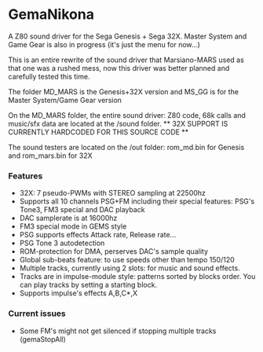# GemaNikona
A Z80 sound driver for the Sega Genesis + Sega 32X. Master System and Game Gear is also in progress (it's just the menu for now...)

This is an entire rewrite of the sound driver that Marsiano-MARS used as that one was a rushed mess, now this driver was better planned and carefully tested this time.

The folder MD_MARS is the Genesis+32X version and MS_GG is for the Master System/Game Gear version

On the MD_MARS folder, the entire sound driver: Z80 code, 68k calls and music/sfx data are located at the /sound folder. ** 32X SUPPORT IS CURRENTLY HARDCODED FOR THIS SOURCE CODE **

The sound testers are located on the /out folder: rom_md.bin for Genesis and rom_mars.bin for 32X

### Features
- 32X: 7 pseudo-PWMs with STEREO sampling at 22500hz
- Supports all 10 channels PSG+FM including their special features: PSG's Tone3, FM3 special and DAC playback
- DAC samplerate is at 16000hz
- FM3 special mode in GEMS style
- PSG supports effects Attack rate, Release rate...
- PSG Tone 3 autodetection
- ROM-protection for DMA, perserves DAC's sample quality
- Global sub-beats feature: to use speeds other than tempo 150/120
- Multiple tracks, currently using 2 slots: for music and sound effects.
- Tracks are in impulse-module style: patterns sorted by blocks order. You can play tracks by setting a starting block.
- Supports impulse's effects A,B,C*,X

### Current issues
- Some FM's might not get silenced if stopping multiple tracks (gemaStopAll)
